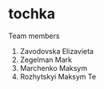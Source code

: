 # tochka
Team members
1. Zavodovska Elizavieta
2. Zegelman Mark
3. Marchenko Maksym
4. Rozhytskyi Maksym
Te
